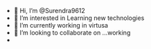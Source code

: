 - 👋 Hi, I’m @Surendra9612
- 👀 I’m interested in  Learning new technologies
- 🌱 I’m currently  working in virtusa
- 💞️ I’m looking to collaborate on ...working
- 
